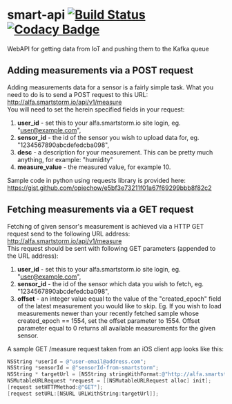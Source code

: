 # smart-api [![Build Status](https://travis-ci.org/smart-storm/storm-api.svg?branch=master)](https://travis-ci.org/smart-storm/storm-api) [![Codacy Badge](https://api.codacy.com/project/badge/Grade/29116a58834442fbaca8ab88a39e65ab)](https://www.codacy.com/app/jwszolek/storm-api?utm_source=github.com&amp;utm_medium=referral&amp;utm_content=smart-storm/storm-api&amp;utm_campaign=Badge_Grade)

WebAPI for getting data from IoT and pushing them to the Kafka queue

## Adding measurements via a POST request
Adding measurements data for a sensor is a fairly simple task. What you need to do is to send a POST request to this URL:<br> http://alfa.smartstorm.io/api/v1/measure<br>
You will need to set the herein specified fields in your request:
1. **user_id** - set this to your alfa.smartstorm.io site login, eg. "user@example.com",
2. **sensor_id** - the id of the sensor you wish to upload data for, eg. "1234567890abcdefedcba098",
3. **desc** - a description for your measurement. This can be pretty much anything, for example: "humidity"
4. **measure_value** - the measured value, for example 10.

Sample code in python using requests library is provided here: https://gist.github.com/opiechow/e5bf3e73211f01a67f69299bbb8f82c2


## Fetching measurements via a GET request
Fetching of given sensor's measurement is achieved via a HTTP GET request send to the following URL address: <br>
http://alfa.smartstorm.io/api/v1/measure<br>
This request should be sent with following GET parameters (appended to the URL address):
1. **user_id** - set this to your alfa.smartstorm.io site login, eg. "user@example.com",
2. **sensor_id** - the id of the sensor which data you wish to fetch, eg. "1234567890abcdefedcba098",
3. **offset** - an integer value equal to the value of the "created_epoch" field of the latest measurement you would like to skip. Eg. If you wish to load measurements newer than your recently fetched sample whose created_epoch == 1554, set the offset parameter to 1554. Offset parameter equal to 0 returns all available measurements for the given sensor.


A sample GET /measure request taken from an iOS client app looks like this:

```objective-c
NSString *userId = @"user-email@address.com";
NSString *sensorId = @"sensorId-from-smartstorm";
NSString * targetUrl = [NSString stringWithFormat:@"http://alfa.smartstorm.io/api/v1/measure?user_id=%@&sensor_id=%@&offset=%@",userId, sensorId, self.offset];
NSMutableURLRequest *request = [[NSMutableURLRequest alloc] init];
[request setHTTPMethod:@"GET"];
[request setURL:[NSURL URLWithString:targetUrl]];
```
